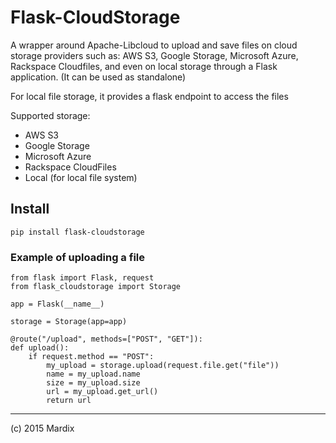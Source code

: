 # Flask-CloudStorage

A wrapper around Apache-Libcloud to upload and save files on cloud storage
providers such as: AWS S3, Google Storage, Microsoft Azure, Rackspace Cloudfiles,
and even on local storage through a Flask application. 
(It can be used as standalone)

For local file storage, it provides a flask endpoint to access the files

Supported storage:

- AWS S3
- Google Storage
- Microsoft Azure
- Rackspace CloudFiles
- Local (for local file system)

## Install

    pip install flask-cloudstorage


### Example of uploading a file

    from flask import Flask, request
    from flask_cloudstorage import Storage
    
    app = Flask(__name__)
    
    storage = Storage(app=app)
    
    @route("/upload", methods=["POST", "GET"]):
    def upload():
        if request.method == "POST":
            my_upload = storage.upload(request.file.get("file"))
            name = my_upload.name
            size = my_upload.size
            url = my_upload.get_url()
            return url
        
---

(c) 2015 Mardix